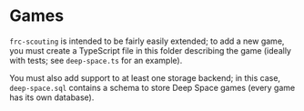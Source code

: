 # Games

`frc-scouting` is intended to be fairly easily extended; to add a new game, you must create a TypeScript file in this folder describing the game (ideally with tests; see `deep-space.ts` for an example).

You must also add support to at least one storage backend; in this case, `deep-space.sql` contains a schema to store Deep Space games (every game has its own database).
